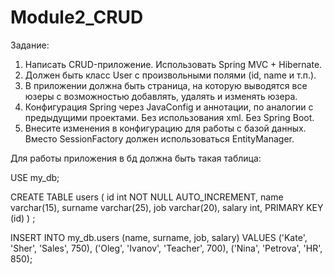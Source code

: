# Module2_CRUD
Задание:
1.	Написать CRUD-приложение. Использовать Spring MVC + Hibernate.
2.	Должен быть класс User с произвольными полями (id, name и т.п.).
3.	В приложении должна быть страница, на которую выводятся все юзеры с возможностью добавлять, удалять и изменять юзера.
4.	Конфигурация Spring через JavaConfig и аннотации, по аналогии с предыдущими проектами. Без использования xml. Без Spring Boot.
5.	Внесите изменения в конфигурацию для работы с базой данных. Вместо SessionFactory должен использоваться EntityManager. 

Для работы приложения в бд должна быть такая таблица:

USE my_db;

CREATE TABLE users (
  id int NOT NULL AUTO_INCREMENT,
  name varchar(15),
  surname varchar(25),
  job varchar(20),
  salary int,
  PRIMARY KEY (id)
) ;

INSERT INTO my_db.users (name, surname, job, salary)
VALUES
 ('Kate', 'Sher', 'Sales', 750),
 ('Oleg', 'Ivanov', 'Teacher', 700),
 ('Nina', 'Petrova', 'HR', 850);
